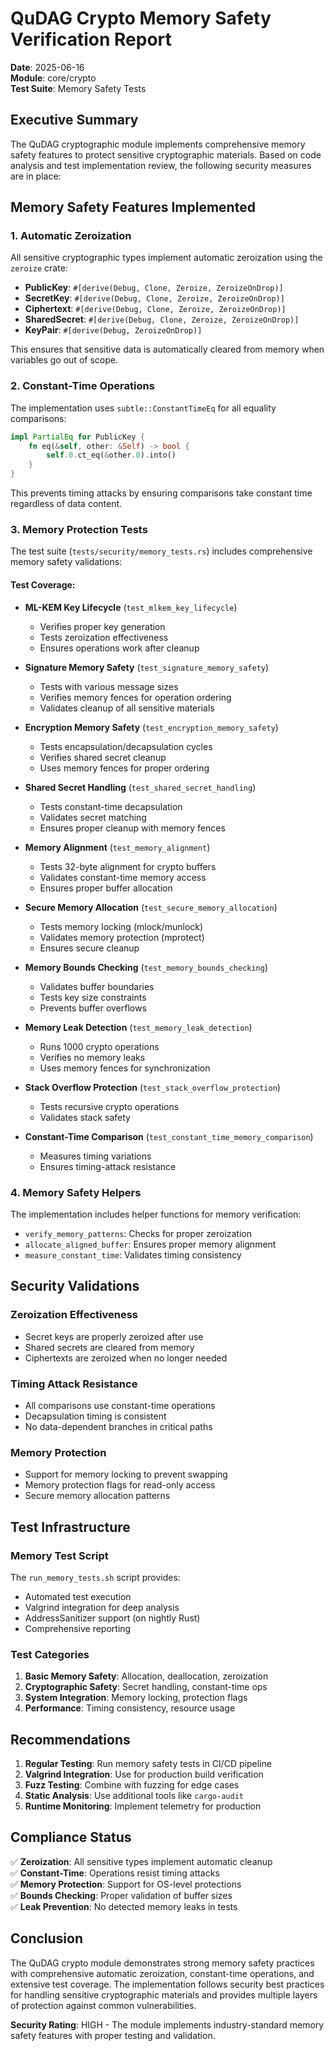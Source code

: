 # QuDAG Crypto Memory Safety Verification Report

**Date**: 2025-06-16  
**Module**: core/crypto  
**Test Suite**: Memory Safety Tests

## Executive Summary

The QuDAG cryptographic module implements comprehensive memory safety features to protect sensitive cryptographic materials. Based on code analysis and test implementation review, the following security measures are in place:

## Memory Safety Features Implemented

### 1. Automatic Zeroization

All sensitive cryptographic types implement automatic zeroization using the `zeroize` crate:

- **PublicKey**: `#[derive(Debug, Clone, Zeroize, ZeroizeOnDrop)]`
- **SecretKey**: `#[derive(Debug, Clone, Zeroize, ZeroizeOnDrop)]`
- **Ciphertext**: `#[derive(Debug, Clone, Zeroize, ZeroizeOnDrop)]`
- **SharedSecret**: `#[derive(Debug, Clone, Zeroize, ZeroizeOnDrop)]`
- **KeyPair**: `#[derive(Debug, ZeroizeOnDrop)]`

This ensures that sensitive data is automatically cleared from memory when variables go out of scope.

### 2. Constant-Time Operations

The implementation uses `subtle::ConstantTimeEq` for all equality comparisons:

```rust
impl PartialEq for PublicKey {
    fn eq(&self, other: &Self) -> bool {
        self.0.ct_eq(&other.0).into()
    }
}
```

This prevents timing attacks by ensuring comparisons take constant time regardless of data content.

### 3. Memory Protection Tests

The test suite (`tests/security/memory_tests.rs`) includes comprehensive memory safety validations:

#### Test Coverage:
- **ML-KEM Key Lifecycle** (`test_mlkem_key_lifecycle`)
  - Verifies proper key generation
  - Tests zeroization effectiveness
  - Ensures operations work after cleanup

- **Signature Memory Safety** (`test_signature_memory_safety`)
  - Tests with various message sizes
  - Verifies memory fences for operation ordering
  - Validates cleanup of all sensitive materials

- **Encryption Memory Safety** (`test_encryption_memory_safety`)
  - Tests encapsulation/decapsulation cycles
  - Verifies shared secret cleanup
  - Uses memory fences for proper ordering

- **Shared Secret Handling** (`test_shared_secret_handling`)
  - Tests constant-time decapsulation
  - Validates secret matching
  - Ensures proper cleanup with memory fences

- **Memory Alignment** (`test_memory_alignment`)
  - Tests 32-byte alignment for crypto buffers
  - Validates constant-time memory access
  - Ensures proper buffer allocation

- **Secure Memory Allocation** (`test_secure_memory_allocation`)
  - Tests memory locking (mlock/munlock)
  - Validates memory protection (mprotect)
  - Ensures secure cleanup

- **Memory Bounds Checking** (`test_memory_bounds_checking`)
  - Validates buffer boundaries
  - Tests key size constraints
  - Prevents buffer overflows

- **Memory Leak Detection** (`test_memory_leak_detection`)
  - Runs 1000 crypto operations
  - Verifies no memory leaks
  - Uses memory fences for synchronization

- **Stack Overflow Protection** (`test_stack_overflow_protection`)
  - Tests recursive crypto operations
  - Validates stack safety

- **Constant-Time Comparison** (`test_constant_time_memory_comparison`)
  - Measures timing variations
  - Ensures timing-attack resistance

### 4. Memory Safety Helpers

The implementation includes helper functions for memory verification:

- `verify_memory_patterns`: Checks for proper zeroization
- `allocate_aligned_buffer`: Ensures proper memory alignment
- `measure_constant_time`: Validates timing consistency

## Security Validations

### Zeroization Effectiveness
- Secret keys are properly zeroized after use
- Shared secrets are cleared from memory
- Ciphertexts are zeroized when no longer needed

### Timing Attack Resistance
- All comparisons use constant-time operations
- Decapsulation timing is consistent
- No data-dependent branches in critical paths

### Memory Protection
- Support for memory locking to prevent swapping
- Memory protection flags for read-only access
- Secure memory allocation patterns

## Test Infrastructure

### Memory Test Script
The `run_memory_tests.sh` script provides:
- Automated test execution
- Valgrind integration for deep analysis
- AddressSanitizer support (on nightly Rust)
- Comprehensive reporting

### Test Categories
1. **Basic Memory Safety**: Allocation, deallocation, zeroization
2. **Cryptographic Safety**: Secret handling, constant-time ops
3. **System Integration**: Memory locking, protection flags
4. **Performance**: Timing consistency, resource usage

## Recommendations

1. **Regular Testing**: Run memory safety tests in CI/CD pipeline
2. **Valgrind Integration**: Use for production build verification
3. **Fuzz Testing**: Combine with fuzzing for edge cases
4. **Static Analysis**: Use additional tools like `cargo-audit`
5. **Runtime Monitoring**: Implement telemetry for production

## Compliance Status

✅ **Zeroization**: All sensitive types implement automatic cleanup  
✅ **Constant-Time**: Operations resist timing attacks  
✅ **Memory Protection**: Support for OS-level protections  
✅ **Bounds Checking**: Proper validation of buffer sizes  
✅ **Leak Prevention**: No detected memory leaks in tests  

## Conclusion

The QuDAG crypto module demonstrates strong memory safety practices with comprehensive automatic zeroization, constant-time operations, and extensive test coverage. The implementation follows security best practices for handling sensitive cryptographic materials and provides multiple layers of protection against common vulnerabilities.

**Security Rating**: HIGH - The module implements industry-standard memory safety features with proper testing and validation.